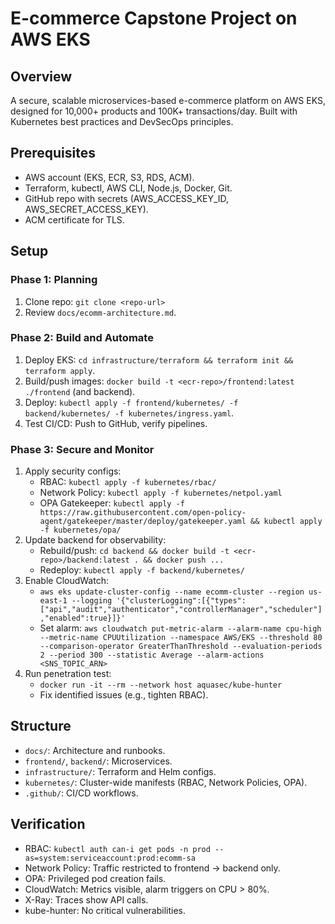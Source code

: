 # E-commerce Capstone Project on AWS EKS

## Overview
A secure, scalable microservices-based e-commerce platform on AWS EKS, designed for 10,000+ products and 100K+ transactions/day. Built with Kubernetes best practices and DevSecOps principles.

## Prerequisites
- AWS account (EKS, ECR, S3, RDS, ACM).
- Terraform, kubectl, AWS CLI, Node.js, Docker, Git.
- GitHub repo with secrets (AWS_ACCESS_KEY_ID, AWS_SECRET_ACCESS_KEY).
- ACM certificate for TLS.

## Setup
### Phase 1: Planning
1. Clone repo: `git clone <repo-url>`
2. Review `docs/ecomm-architecture.md`.

### Phase 2: Build and Automate
1. Deploy EKS: `cd infrastructure/terraform && terraform init && terraform apply`.
2. Build/push images: `docker build -t <ecr-repo>/frontend:latest ./frontend` (and backend).
3. Deploy: `kubectl apply -f frontend/kubernetes/ -f backend/kubernetes/ -f kubernetes/ingress.yaml`.
4. Test CI/CD: Push to GitHub, verify pipelines.

### Phase 3: Secure and Monitor
1. Apply security configs:
   - RBAC: `kubectl apply -f kubernetes/rbac/`
   - Network Policy: `kubectl apply -f kubernetes/netpol.yaml`
   - OPA Gatekeeper: `kubectl apply -f https://raw.githubusercontent.com/open-policy-agent/gatekeeper/master/deploy/gatekeeper.yaml && kubectl apply -f kubernetes/opa/`
2. Update backend for observability:
   - Rebuild/push: `cd backend && docker build -t <ecr-repo>/backend:latest . && docker push ...`
   - Redeploy: `kubectl apply -f backend/kubernetes/`
3. Enable CloudWatch:
   - `aws eks update-cluster-config --name ecomm-cluster --region us-east-1 --logging '{"clusterLogging":[{"types":["api","audit","authenticator","controllerManager","scheduler"],"enabled":true}]}'`
   - Set alarm: `aws cloudwatch put-metric-alarm --alarm-name cpu-high --metric-name CPUUtilization --namespace AWS/EKS --threshold 80 --comparison-operator GreaterThanThreshold --evaluation-periods 2 --period 300 --statistic Average --alarm-actions <SNS_TOPIC_ARN>`
4. Run penetration test:
   - `docker run -it --rm --network host aquasec/kube-hunter`
   - Fix identified issues (e.g., tighten RBAC).

## Structure
- `docs/`: Architecture and runbooks.
- `frontend/`, `backend/`: Microservices.
- `infrastructure/`: Terraform and Helm configs.
- `kubernetes/`: Cluster-wide manifests (RBAC, Network Policies, OPA).
- `.github/`: CI/CD workflows.

## Verification
- RBAC: `kubectl auth can-i get pods -n prod --as=system:serviceaccount:prod:ecomm-sa`
- Network Policy: Traffic restricted to frontend → backend only.
- OPA: Privileged pod creation fails.
- CloudWatch: Metrics visible, alarm triggers on CPU > 80%.
- X-Ray: Traces show API calls.
- kube-hunter: No critical vulnerabilities.
